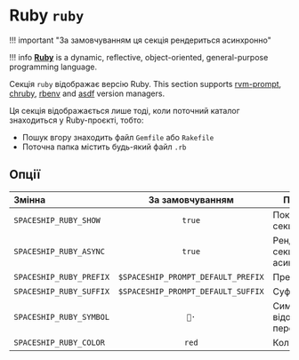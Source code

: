 # Ruby `ruby`

!!! important "За замовчуванням ця секція рендериться асинхронно"

!!! info
    [**Ruby**](https://www.ruby-lang.org) is a dynamic, reflective, object-oriented, general-purpose programming language.

Секція `ruby` відображає версію Ruby. This section supports [rvm-prompt](https://rvm.io/workflow/prompt), [chruby](https://github.com/postmodern/chruby), [rbenv](https://github.com/rbenv/rbenv) and [asdf](https://asdf-vm.com) version managers.

Ця секція відображається лише тоді, коли поточний каталог знаходиться у Ruby-проєкті, тобто:

* Пошук вгору знаходить файл `Gemfile` або `Rakefile`
* Поточна папка містить будь-який файл `.rb`

## Опції

| Змінна                  |          За замовчуванням          | Пояснення                               |
|:----------------------- |:----------------------------------:| --------------------------------------- |
| `SPACESHIP_RUBY_SHOW`   |               `true`               | Показати секцію                         |
| `SPACESHIP_RUBY_ASYNC`  |               `true`               | Рендерити секцію асинхронно       |     |
| `SPACESHIP_RUBY_PREFIX` | `$SPACESHIP_PROMPT_DEFAULT_PREFIX` | Префікс секції                          |
| `SPACESHIP_RUBY_SUFFIX` | `$SPACESHIP_PROMPT_DEFAULT_SUFFIX` | Суфікс секції                           |
| `SPACESHIP_RUBY_SYMBOL` |                `💎·`                | Символ, що відображається перед секцією |
| `SPACESHIP_RUBY_COLOR`  |               `red`                | Колір секції                            |

